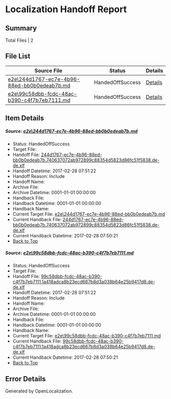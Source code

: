 # <a name='report-top'></a> Localization Handoff Report

## Summary
 Total Files | 2

## File List
 Source File | Status | Details 
 ----------- | ------ | ------- 
 [e2e\244d1767-ec7e-4b96-88ed-bb0b0edeab7b.md](https://github.com/OpenLocalizationTestOrg/ol-test4/blob/85fbeead8e1f4ec0a04e7dc7355ca6ca927be9ac/e2e/244d1767-ec7e-4b96-88ed-bb0b0edeab7b.md) | HandedOffSuccess | [Details](#6c9bb258711585ddc2506af6c3fa2c9be062f1fc1)
 [e2e\99c58dbb-fcdc-48ac-b390-c4f7b7eb7111.md](https://github.com/OpenLocalizationTestOrg/ol-test4/blob/85fbeead8e1f4ec0a04e7dc7355ca6ca927be9ac/e2e/99c58dbb-fcdc-48ac-b390-c4f7b7eb7111.md) | HandedOffSuccess | [Details](#c372f6add4d0cdc681de8b71e0d88501034797552)

## Item Details
##### <a name='6c9bb258711585ddc2506af6c3fa2c9be062f1fc1'></a> Source: [e2e\244d1767-ec7e-4b96-88ed-bb0b0edeab7b.md](https://github.com/OpenLocalizationTestOrg/ol-test4/blob/85fbeead8e1f4ec0a04e7dc7355ca6ca927be9ac/e2e/244d1767-ec7e-4b96-88ed-bb0b0edeab7b.md)
* Status: HandedOffSuccess
* Target File: 
* Handoff File: [244d1767-ec7e-4b96-88ed-bb0b0edeab7b.740637072ab972899c88354d5823d86fc51f5838.de-de.xlf](https://github.com/OpenLocalizationTestOrg/ol-test4-handoff/blob/8eadfefc94f4d977b55c2e57d98475e175bdaa7b/ol-handoff/OpenLocalizationTestOrg/ol-test4-dede/xinjiang/ht/244d1767-ec7e-4b96-88ed-bb0b0edeab7b.740637072ab972899c88354d5823d86fc51f5838.de-de.xlf)
* Handoff Datetime: 2017-02-28 07:51:22
* Handoff Reason: Include
* Handoff Name: 
* Archive File: 
* Archive Datetime: 0001-01-01 00:00:00
* Handback File: 
* Handback Datetime: 0001-01-01 00:00:00
* Handback Name: 
* Current Target File: [e2e\244d1767-ec7e-4b96-88ed-bb0b0edeab7b.md](https://github.com/OpenLocalizationTestOrg/ol-test4-dede/blob/b95defce1feeb72d599a35a3f356274090f2ef61/e2e/244d1767-ec7e-4b96-88ed-bb0b0edeab7b.md)
* Current Handback File: [244d1767-ec7e-4b96-88ed-bb0b0edeab7b.740637072ab972899c88354d5823d86fc51f5838.de-de.xlf](https://github.com/OpenLocalizationTestOrg/ol-test4-handback/blob/e02b28daf68969ca9fea66ed8862b07eb38413f4/ol-handback/OpenLocalizationTestOrg/ol-test4-dede/xinjiang/ht/244d1767-ec7e-4b96-88ed-bb0b0edeab7b.740637072ab972899c88354d5823d86fc51f5838.de-de.xlf)
* Current Handback Datetime: 2017-02-28 07:50:21
* [Back to Top](#report-top)

##### <a name='c372f6add4d0cdc681de8b71e0d88501034797552'></a> Source: [e2e\99c58dbb-fcdc-48ac-b390-c4f7b7eb7111.md](https://github.com/OpenLocalizationTestOrg/ol-test4/blob/85fbeead8e1f4ec0a04e7dc7355ca6ca927be9ac/e2e/99c58dbb-fcdc-48ac-b390-c4f7b7eb7111.md)
* Status: HandedOffSuccess
* Target File: 
* Handoff File: [99c58dbb-fcdc-48ac-b390-c4f7b7eb7111.1a418adca8b23ecd667b8d3a038b64e25b9417d8.de-de.xlf](https://github.com/OpenLocalizationTestOrg/ol-test4-handoff/blob/8eadfefc94f4d977b55c2e57d98475e175bdaa7b/ol-handoff/OpenLocalizationTestOrg/ol-test4-dede/xinjiang/ht/99c58dbb-fcdc-48ac-b390-c4f7b7eb7111.1a418adca8b23ecd667b8d3a038b64e25b9417d8.de-de.xlf)
* Handoff Datetime: 2017-02-28 07:51:22
* Handoff Reason: Include
* Handoff Name: 
* Archive File: 
* Archive Datetime: 0001-01-01 00:00:00
* Handback File: 
* Handback Datetime: 0001-01-01 00:00:00
* Handback Name: 
* Current Target File: [e2e\99c58dbb-fcdc-48ac-b390-c4f7b7eb7111.md](https://github.com/OpenLocalizationTestOrg/ol-test4-dede/blob/b95defce1feeb72d599a35a3f356274090f2ef61/e2e/99c58dbb-fcdc-48ac-b390-c4f7b7eb7111.md)
* Current Handback File: [99c58dbb-fcdc-48ac-b390-c4f7b7eb7111.1a418adca8b23ecd667b8d3a038b64e25b9417d8.de-de.xlf](https://github.com/OpenLocalizationTestOrg/ol-test4-handback/blob/e02b28daf68969ca9fea66ed8862b07eb38413f4/ol-handback/OpenLocalizationTestOrg/ol-test4-dede/xinjiang/ht/99c58dbb-fcdc-48ac-b390-c4f7b7eb7111.1a418adca8b23ecd667b8d3a038b64e25b9417d8.de-de.xlf)
* Current Handback Datetime: 2017-02-28 07:50:21
* [Back to Top](#report-top)


## Error Details

Generated by OpenLocalization.
